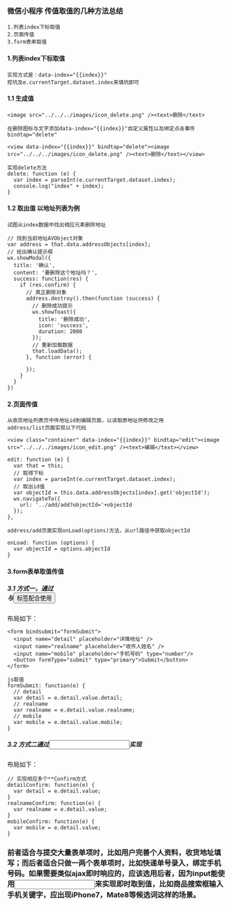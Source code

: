 ### 微信小程序 传值取值的几种方法总结

```
1.列表index下标取值
2.页面传值
3.form表单取值
```
#### 1.列表index下标取值

```
实现方式是：data-index="{{index}}"
挖坑及e.currentTarget.dataset.index来填坑即可
```
#### 1.1 生成值

```
<image src="../../../images/icon_delete.png" /><text>删除</text>

在删除图标与文字添加data-index="{{index}}"自定义属性以及绑定点击事件bindtap="delete"

<view data-index="{{index}}" bindtap="delete"><image src="../../../images/icon_delete.png" /><text>删除</text></view>

实现delete方法
delete: function (e) {
  var index = parseInt(e.currentTarget.dataset.index);
  console.log("index" + index);
}
```
#### 1.2 取出值 以地址列表为例

```
试图从index数据中找出相应元素删除地址

// 找到当前地址AVObject对象
var address = that.data.addressObjects[index];
// 给出确认提示框
wx.showModal({
  title: '确认',
  content: '要删除这个地址吗？',
  success: function(res) {
    if (res.confirm) {
      // 真正删除对象
      address.destroy().then(function (success) {
        // 删除成功提示
        wx.showToast({
          title: '删除成功',
          icon: 'success',
          duration: 2000
        });
        // 重新加载数据
        that.loadData();
      }, function (error) {
 
      });
    }
  }
})

```
#### 2.页面传值

```
从收货地址列表页中传地址id到编辑页面，以读取原地址供修改之用
address/list页面实现以下代码

<view class="container" data-index="{{index}}" bindtap="edit"><image src="../../../images/icon_edit.png" /><text>编辑</text></view>
 
edit: function (e) {
  var that = this;
  // 取得下标
  var index = parseInt(e.currentTarget.dataset.index);
  // 取出id值
  var objectId = this.data.addressObjects[index].get('objectId');
  wx.navigateTo({
    url: '../add/add?objectId='+objectId
  });
},

address/add页面实现onLoad(options)方法，从url路径中获取objectId

onLoad: function (options) {
  var objectId = options.objectId
}
```
#### 3.form表单取值传值

##### 3.1 方式一，通过<form bindsubmit="formSubmit">与<button formType="submit">标签配合使用
布局如下：
```
<form bindsubmit="formSubmit">
  <input name="detail" placeholder="详情地址" />
  <input name="realname" placeholder="收件人姓名" />
  <input name="mobile" placeholder="手机号码" type="number"/>
  <button formType="submit" type="primary">Submit</button>
</form>

js取值
formSubmit: function(e) {
  // detail
  var detail = e.detail.value.detail;
  // realname
  var realname = e.detail.value.realname;
  // mobile
  var mobile = e.detail.value.mobile;
}
```
##### 3.2 方式二通过<input bindconfirm="realnameConfirm">实现
布局如下：

```
// 实现相应多个**Confirm方式
detailConfirm: function(e) {
  var detail = e.detail.value;
}
realnameConfirm: function(e) {
  var realname = e.detail.value;
}
mobileConfirm: function(e) {
  var mobile = e.detail.value;
}
```
### 前者适合与提交大量表单项时，比如用户完善个人资料，收货地址填写；而后者适合只做一两个表单项时，比如快递单号录入，绑定手机号码。如果需要类似ajax即时响应的，应该选用后者，因为input能使用<input bindinput="bindInput" />来实现即时取到值，比如商品搜索框输入手机关键字，应出现iPhone7，Mate8等候选词这样的场景。
